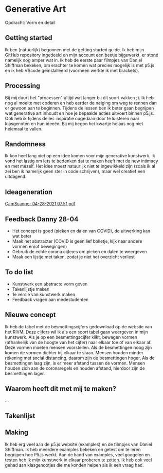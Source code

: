 # Generative Art
Opdracht: Vorm en detail

## Getting started
Ik ben (natuurlijk) begonnen met de getting started guide. Ik heb mijn GitHub repository ingedeeld en mijn account een beetje bijgewerkt, er stond namelijk nog amper wat in. Ik heb de eerste paar filmpjes van Daniel Shiffman bekeken, om erachter te komen wat precies mogelijk is met p5.js en ik heb VScode geïnstalleerd (voorheen werkte ik met brackets).

## Processing
Bij mij duurt het "processen" altijd wat langer bij dit soort vakken ;). Ik heb nog al moeite met coderen en heb eerder de neiging om weg te rennen dan er gewoon aan te beginnen. Tijdens de lessen ben ik beter gaan begrijpen wat generative art inhoudt en hoe je bepaalde acties uitvoert binnen p5.js. Ook heb ik tijdens de les inspiratie opgedaan door te luisteren naar klasgenoten en hun ideeën. Bij mij begon het kwartje helaas nog niet helemaal te vallen. 

## Randomness
Ik kon heel lang niet op een idee komen voor mijn generative kunstwerk. Ik vond het lastig om iets te bedenken dat te maken heeft met de new intimacy en met mezelf. Het idee moest natuurlijk niet te ingewikkeld zijn (zoals ik al zei ben ik namelijk geen ster in code schrijven), maar wel creatief een uitdagend.

## Ideageneration
[CamScanner 04-28-2021 07.51.pdf](https://github.com/lunamaryse/generative.art/files/6389367/CamScanner.04-28-2021.07.51.pdf)

## Feedback Danny 28-04
- Het concept is goed (pieken en dalen van COVID), de uitwerking kan wat beter
- Maak het abstracter (COVID is geen lief bolletje, kijk naar andere vormen en/of bewegingen)
- Gebruik de echte corona cijferes om pieken en dalen te weergeven
- Maak een lijstje met taken, zodat je niet het overzicht verliest

## To do list
- Kunstwerk een abstracte vorm geven
- Takenlijstje maken
- 1e versie van kunstwerk maken
- Feedback vragen aan medestudenten

## Nieuwe concept
Ik heb de tabel met de besmettingscijfers gedownload op de website van het RIVM. Deze cijfers wil ik als een soort tabel gaan weergeven in mijn kunstwerk. Als je op een besmettingscijfer klikt, bewegen vormen (afhankelijk van de hoogte van het cijfer) naar elkaar toe of van elkaar af. Deze vormen moeten mensen voorstellen. Als de besmettingen hoog zijn komen de vormen dichter bij elkaar te staan. Mensen houden minder rekening met social distancing, daarom zijn de besmettingen hoger. Als de besmettingen laag zijn, is er meer afstand tussen de vormen. Mensen houden zich aan de coronaregels en houden afstand, hierdoor zijn de besmettingen lager. 

## Waarom heeft dit met mij te maken?
...

## Takenlijst


## Making
Ik heb erg veel aan de p5.js website (examples) en de filmpjes van Daniel Shiffman. Ik heb meerdere examples bekeken en getest om te leren begrijpen hoe P5.js werkt. Aan de hand van examples, veel googelen en testen heb ik mijn kunstwerk in elkaar proberen te zetten. Ik heb ook veel gehad aan klasgenootjes die me konden helpen als ik een vraag had. 

